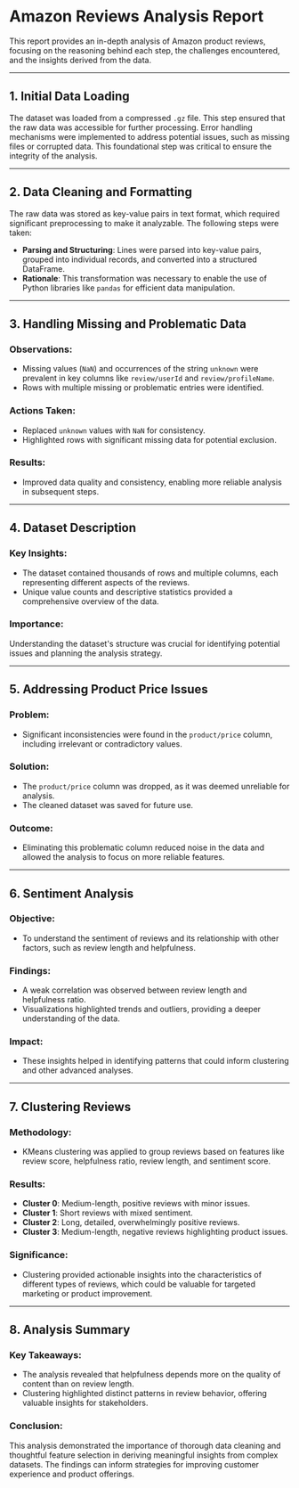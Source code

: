 # Amazon Reviews Analysis Report

This report provides an in-depth analysis of Amazon product reviews, focusing on the reasoning behind each step, the challenges encountered, and the insights derived from the data.

---

## 1. Initial Data Loading

The dataset was loaded from a compressed `.gz` file. This step ensured that the raw data was accessible for further processing. Error handling mechanisms were implemented to address potential issues, such as missing files or corrupted data. This foundational step was critical to ensure the integrity of the analysis.

---

## 2. Data Cleaning and Formatting

The raw data was stored as key-value pairs in text format, which required significant preprocessing to make it analyzable. The following steps were taken:

- **Parsing and Structuring**: Lines were parsed into key-value pairs, grouped into individual records, and converted into a structured DataFrame.
- **Rationale**: This transformation was necessary to enable the use of Python libraries like `pandas` for efficient data manipulation.

---

## 3. Handling Missing and Problematic Data

### Observations:
- Missing values (`NaN`) and occurrences of the string `unknown` were prevalent in key columns like `review/userId` and `review/profileName`.
- Rows with multiple missing or problematic entries were identified.

### Actions Taken:
- Replaced `unknown` values with `NaN` for consistency.
- Highlighted rows with significant missing data for potential exclusion.

### Results:
- Improved data quality and consistency, enabling more reliable analysis in subsequent steps.

---

## 4. Dataset Description

### Key Insights:
- The dataset contained thousands of rows and multiple columns, each representing different aspects of the reviews.
- Unique value counts and descriptive statistics provided a comprehensive overview of the data.

### Importance:
Understanding the dataset's structure was crucial for identifying potential issues and planning the analysis strategy.

---

## 5. Addressing Product Price Issues

### Problem:
- Significant inconsistencies were found in the `product/price` column, including irrelevant or contradictory values.

### Solution:
- The `product/price` column was dropped, as it was deemed unreliable for analysis.
- The cleaned dataset was saved for future use.

### Outcome:
- Eliminating this problematic column reduced noise in the data and allowed the analysis to focus on more reliable features.

---

## 6. Sentiment Analysis

### Objective:
- To understand the sentiment of reviews and its relationship with other factors, such as review length and helpfulness.

### Findings:
- A weak correlation was observed between review length and helpfulness ratio.
- Visualizations highlighted trends and outliers, providing a deeper understanding of the data.

### Impact:
- These insights helped in identifying patterns that could inform clustering and other advanced analyses.

---

## 7. Clustering Reviews

### Methodology:
- KMeans clustering was applied to group reviews based on features like review score, helpfulness ratio, review length, and sentiment score.

### Results:
- **Cluster 0**: Medium-length, positive reviews with minor issues.
- **Cluster 1**: Short reviews with mixed sentiment.
- **Cluster 2**: Long, detailed, overwhelmingly positive reviews.
- **Cluster 3**: Medium-length, negative reviews highlighting product issues.

### Significance:
- Clustering provided actionable insights into the characteristics of different types of reviews, which could be valuable for targeted marketing or product improvement.

---

## 8. Analysis Summary

### Key Takeaways:
- The analysis revealed that helpfulness depends more on the quality of content than on review length.
- Clustering highlighted distinct patterns in review behavior, offering valuable insights for stakeholders.

### Conclusion:
This analysis demonstrated the importance of thorough data cleaning and thoughtful feature selection in deriving meaningful insights from complex datasets. The findings can inform strategies for improving customer experience and product offerings.